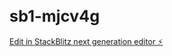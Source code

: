 # sb1-mjcv4g

[Edit in StackBlitz next generation editor ⚡️](https://stackblitz.com/~/github.com/LaunchNest/sb1-mjcv4g)